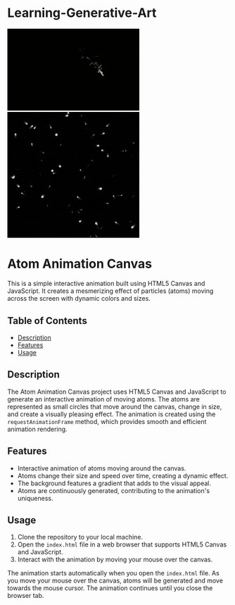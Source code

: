 # Learning-Generative-Art

<div float="left">
    <img src="./images/parabolic-movement.gif" alt="parabolic-movement" width="300px"/>
    <img src="./images/stars.gif" alt="stars-effect" width="300px"/>

 </div>

# Atom Animation Canvas

This is a simple interactive animation built using HTML5 Canvas and JavaScript. It creates a mesmerizing effect of particles (atoms) moving across the screen with dynamic colors and sizes.

## Table of Contents

- [Description](#description)
- [Features](#features)
- [Usage](#usage)

## Description

The Atom Animation Canvas project uses HTML5 Canvas and JavaScript to generate an interactive animation of moving atoms. The atoms are represented as small circles that move around the canvas, change in size, and create a visually pleasing effect. The animation is created using the `requestAnimationFrame` method, which provides smooth and efficient animation rendering.

## Features

- Interactive animation of atoms moving around the canvas.
- Atoms change their size and speed over time, creating a dynamic effect.
- The background features a gradient that adds to the visual appeal.
- Atoms are continuously generated, contributing to the animation's uniqueness.

## Usage

1. Clone the repository to your local machine.
2. Open the `index.html` file in a web browser that supports HTML5 Canvas and JavaScript.
3. Interact with the animation by moving your mouse over the canvas.

The animation starts automatically when you open the `index.html` file. As you move your mouse over the canvas, atoms will be generated and move towards the mouse cursor. The animation continues until you close the browser tab.

